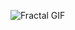 ![Fractal GIF](https://media.giphy.com/media/v1.Y2lkPTc5MGI3NjExb245aHQ2d3V1ejQxenJwa3l5cGVobjU0MDVodXVlMTZlYTI4YTdrcyZlcD12MV9pbnRlcm5hbF9naWZfYnlfaWQmY3Q9Zw/5syviUihRpFTYsGqOf/giphy.gif)
